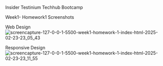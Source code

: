 Insider Testinium Techhub Bootcamp

Week1- Homework1 Screenshots

Web Design
![screencapture-127-0-0-1-5500-week1-homework-1-index-html-2025-02-23-23_05_43](https://github.com/user-attachments/assets/5a346dea-e986-40e2-bbbb-ecb0ee08d497)

Responsive Design
![screencapture-127-0-0-1-5500-week1-homework-1-index-html-2025-02-23-23_11_55](https://github.com/user-attachments/assets/1707f67d-8ee4-493a-953b-dd93ad624f2e)
